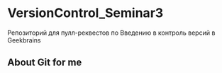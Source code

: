# VersionControl_Seminar3
Репозиторий для пулл-реквестов по Введению в контроль версий в Geekbrains

## About Git for me 
